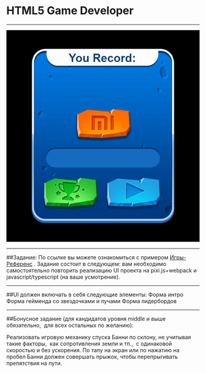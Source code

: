 # HTML5 Game Developer


___
![](readme/preview.gif)
___
##Задание:
По ссылке вы можете ознакомиться с примером [Игры-Референс](https://mi-bunny-ride-test.web.app/game/) . Задание состоит в следующем: вам необходимо самостоятельно повторить реализацию UI проекта на pixi.js+webpack и javascript/typescript (на ваше усмотрение).
___
##UI должен включать в себя следующие элементы:
Форма интро
Форма гейменда со звездочками и лучами
Форма лидербордов
___
##Бонусное задание (для кандидатов уровня middle и выше обязательно,  для всех остальных по желанию):

Реализовать игровую механику спуска Банни по склону, не учитывая такие факторы,  как сопротивления земли и тп.,  с одинаковой скоростью и без ускорения. По тапу на экран или по нажатию на пробел Банни должен совершать прыжок, чтобы перепрыгивать препятствия на пути.


